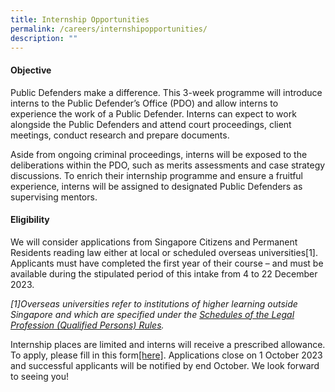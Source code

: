 ```yaml
---
title: Internship Opportunities
permalink: /careers/internshipopportunities/
description: ""
---
```

#### Objective

Public Defenders make a difference. This 3-week programme will introduce interns to the Public Defender’s Office (PDO) and allow interns to experience the work of a Public Defender. Interns can expect to work alongside the Public Defenders and attend court proceedings, client meetings, conduct research and prepare documents.

Aside from ongoing criminal proceedings, interns will be exposed to the deliberations within the PDO, such as merits assessments and case strategy discussions. To enrich their internship programme and ensure a fruitful experience, interns will be assigned to designated Public Defenders as supervising mentors.


#### Eligibility

We will consider applications from Singapore Citizens and Permanent Residents reading law either at local or scheduled overseas universities[1]. Applicants must have completed the first year of their course – and must be available during the stipulated period of this intake from 4 to 22 December 2023.

*[1]Overseas universities refer to institutions of higher learning outside Singapore and which are specified under the  [Schedules of the Legal Profession (Qualified Persons) Rules](https://legisgov.agc.gov.sg/SL/LPA1966-R15?DocDate=20220112&ProvIds=Sc4-XX-Sc4-#Sc4-XX-Sc4-).*

Internship places are limited and interns will receive a prescribed allowance. To apply, please fill in this form[[here]](https://form.gov.sg/6450e26ff96c4f001237686c).   Applications close on 1 October 2023 and successful applicants will be notified by end October. We look forward to seeing you!